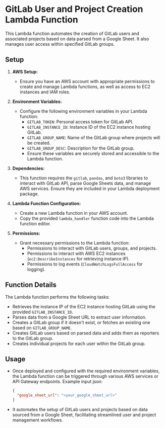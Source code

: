 # GitLab User and Project Creation Lambda Function

This Lambda function automates the creation of GitLab users and associated projects based on data parsed from a Google Sheet. It also manages user access within specified GitLab groups.

## Setup

1. **AWS Setup:**
   - Ensure you have an AWS account with appropriate permissions to create and manage Lambda functions, as well as access to EC2 instances and IAM roles.

2. **Environment Variables:**
   - Configure the following environment variables in your Lambda function:
     - `GITLAB_TOKEN`: Personal access token for GitLab API.
     - `GITLAB_INSTANCE_ID`: Instance ID of the EC2 instance hosting GitLab.
     - `GITLAB_GROUP_NAME`: Name of the GitLab group where projects will be created.
     - `GITLAB_GROUP_DESC`: Description for the GitLab group.
     - Ensure these variables are securely stored and accessible to the Lambda function.

3. **Dependencies:**
   - This function requires the `gitlab`, `pandas`, and `boto3` libraries to interact with GitLab API, parse Google Sheets data, and manage AWS services. Ensure they are included in your Lambda deployment package.

4. **Lambda Function Configuration:**
   - Create a new Lambda function in your AWS account.
   - Copy the provided `lambda_handler` function code into the Lambda function editor.

5. **Permissions:**
   - Grant necessary permissions to the Lambda function:
     - Permissions to interact with GitLab users, groups, and projects.
     - Permissions to interact with AWS EC2 instances (`ec2:DescribeInstances` for retrieving instance IP).
     - Permissions to log events (`CloudWatchLogsFullAccess` for logging).

## Function Details

The Lambda function performs the following tasks:

- Retrieves the instance IP of the EC2 instance hosting GitLab using the provided `GITLAB_INSTANCE_ID`.
- Parses data from a Google Sheet URL to extract user information.
- Creates a GitLab group if it doesn't exist, or fetches an existing one based on `GITLAB_GROUP_NAME`.
- Creates GitLab users based on parsed data and adds them as reporters to the GitLab group.
- Creates individual projects for each user within the GitLab group.

## Usage

- Once deployed and configured with the required environment variables, the Lambda function can be triggered through various AWS services or API Gateway endpoints.
Example input json:
   ```json
   {
     "google_sheet_url": "<your_google_sheet_url>"
   }
   ```
- It automates the setup of GitLab users and projects based on data sourced from a Google Sheet, facilitating streamlined user and project management workflows.
